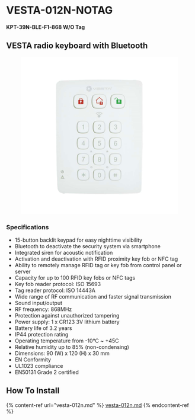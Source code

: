 # VESTA-012N-NOTAG

#### KPT-39N-BLE-F1-868 W/O Tag

## VESTA radio keyboard with Bluetooth

<figure><img src=".gitbook/assets/image (5) (1) (1) (1) (1) (1) (1) (1) (1).png" alt=""><figcaption></figcaption></figure>

### **Specifications**

* 15-button backlit keypad for easy nighttime visibility
* Bluetooth to deactivate the security system via smartphone
* Integrated siren for acoustic notification
* Activation and deactivation with RFID proximity key fob or NFC tag
* Ability to remotely manage RFID tag or key fob from control panel or server
* Capacity for up to 100 RFID key fobs or NFC tags
* Key fob reader protocol: ISO 15693
* Tag reader protocol: ISO 14443A
* Wide range of RF communication and faster signal transmission
* Sound input/output
* RF frequency: 868MHz
* Protection against unauthorized tampering
* Power supply: 1 x CR123 3V lithium battery
* Battery life of 3.2 years
* IP44 protection rating
* Operating temperature from -10°C \~ +45C
* Relative humidity up to 85% (non-condensing)
* Dimensions: 90 (W) x 120 (H) x 30 mm
* EN Conformity
* UL1023 compliance
* EN50131 Grade 2 certified

## How To Install

{% content-ref url="vesta-012n.md" %}
[vesta-012n.md](vesta-012n.md)
{% endcontent-ref %}
